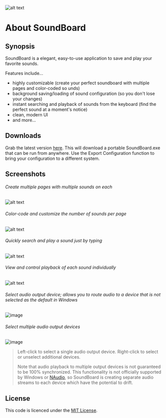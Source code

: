 ![alt text](https://s9.postimg.cc/n3e4vsb5b/logo.png "SoundBoard Logo")

# About SoundBoard

## Synopsis

SoundBoard is a elegant, easy-to-use application to save and play your favorite sounds.

Features include...
* highly customizable (create your perfect soundboard with multiple pages and color-coded so unds)
* background saving/loading of sound configuration (so you don't lose your changes)
* instant searching and playback of sounds from the keyboard (find the perfect sound at a moment's notice)
* clean, modern UI
* and more...

## Downloads
 
Grab the latest version [here](https://github.com/micahmo/SoundBoard/releases/latest/download/SoundBoard.exe). This will download a portable SoundBoard.exe that can be run from anywhere. Use the Export Configuration function to bring your configuration to a different system.


## Screenshots

###### Create multiple pages with multiple sounds on each
![alt text](https://i.postimg.cc/rwnDXNfN/2019-09-02-15-30-42-Glow-Window.png "Overview1")

###### Color-code and customize the number of sounds per page
![alt text](https://i.postimg.cc/SR6GDv7r/2019-09-02-15-33-07-Glow-Window.png "Overview2")

###### Quickly search and play a sound just by typing
![alt text](https://i.postimg.cc/4NXvXwQD/2019-09-02-15-33-53-Glow-Window.png "Overview3")

###### View and control playback of each sound individually
![alt text](https://i.postimg.cc/4xPHBgCy/2019-09-02-15-39-46-Glow-Window.png "Overview")

###### Select audio output device; allows you to route audio to a device that is not selected as the default in Windows

![image](https://user-images.githubusercontent.com/7417301/147796828-5dacc1a5-9056-4437-8210-1154a5098920.png)

###### Select multiple audio output devices

![image](https://user-images.githubusercontent.com/7417301/147796839-bb8d0abc-88a0-42e1-9c3a-b4b510c3e9d6.png)

> Left-click to select a single audio output device. Right-click to select or unselect additional devices.
>  
> Note that audio playback to multiple output devices is not guaranteed to be 100% synchronized. This functionality is not officially supported by Windows or [NAudio](https://github.com/naudio/NAudio), so SoundBoard is creating separate audio streams to each device which have the potential to drift.

## License

This code is licenced under the [MIT License](https://opensource.org/licenses/MIT).
